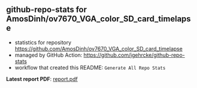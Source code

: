 ## github-repo-stats for AmosDinh/ov7670_VGA_color_SD_card_timelapse

- statistics for repository https://github.com/AmosDinh/ov7670_VGA_color_SD_card_timelapse
- managed by GitHub Action: https://github.com/jgehrcke/github-repo-stats
- workflow that created this README: `Generate All Repo Stats`

**Latest report PDF**: [report.pdf](https://github.com/AmosDinh/repo-stats/raw/github-repo-stats/AmosDinh/ov7670_VGA_color_SD_card_timelapse/latest-report/report.pdf)

